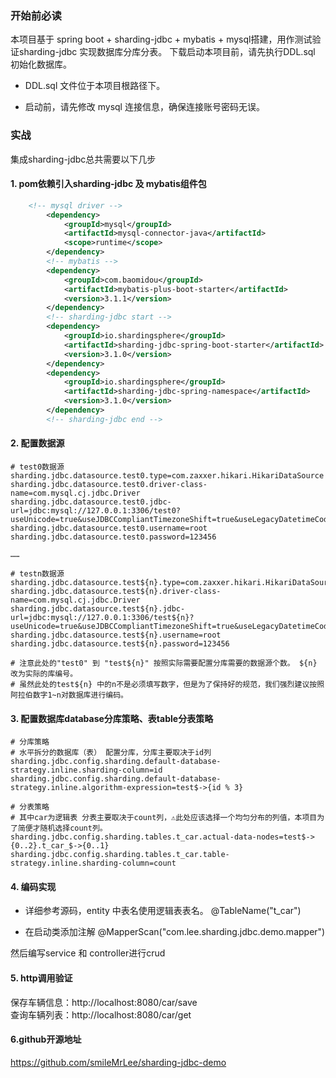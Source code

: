 ### 开始前必读

本项目基于 spring boot + sharding-jdbc + mybatis + mysql搭建，用作测试验证sharding-jdbc 实现数据库分库分表。
下载启动本项目前，请先执行DDL.sql 初始化数据库。

- DDL.sql 文件位于本项目根路径下。

- 启动前，请先修改 mysql 连接信息，确保连接账号密码无误。


### 实战

集成sharding-jdbc总共需要以下几步


#### 1. pom依赖引入sharding-jdbc 及 mybatis组件包


```xml
    <!-- mysql driver -->
		<dependency>
			<groupId>mysql</groupId>
			<artifactId>mysql-connector-java</artifactId>
			<scope>runtime</scope>
		</dependency>
		<!-- mybatis -->
		<dependency>
			<groupId>com.baomidou</groupId>
			<artifactId>mybatis-plus-boot-starter</artifactId>
			<version>3.1.1</version>
		</dependency>
		<!-- sharding-jdbc start -->
		<dependency>
			<groupId>io.shardingsphere</groupId>
			<artifactId>sharding-jdbc-spring-boot-starter</artifactId>
			<version>3.1.0</version>
		</dependency>
		<dependency>
			<groupId>io.shardingsphere</groupId>
			<artifactId>sharding-jdbc-spring-namespace</artifactId>
			<version>3.1.0</version>
		</dependency>
		<!-- sharding-jdbc end -->
```

#### 2. 配置数据源


```properties
# test0数据源
sharding.jdbc.datasource.test0.type=com.zaxxer.hikari.HikariDataSource
sharding.jdbc.datasource.test0.driver-class-name=com.mysql.cj.jdbc.Driver
sharding.jdbc.datasource.test0.jdbc-url=jdbc:mysql://127.0.0.1:3306/test0?useUnicode=true&useJDBCCompliantTimezoneShift=true&useLegacyDatetimeCode=false&serverTimezone=UTC
sharding.jdbc.datasource.test0.username=root
sharding.jdbc.datasource.test0.password=123456

…… 

# testn数据源
sharding.jdbc.datasource.test${n}.type=com.zaxxer.hikari.HikariDataSource
sharding.jdbc.datasource.test${n}.driver-class-name=com.mysql.cj.jdbc.Driver
sharding.jdbc.datasource.test${n}.jdbc-url=jdbc:mysql://127.0.0.1:3306/test${n}?useUnicode=true&useJDBCCompliantTimezoneShift=true&useLegacyDatetimeCode=false&serverTimezone=UTC
sharding.jdbc.datasource.test${n}.username=root
sharding.jdbc.datasource.test${n}.password=123456

# 注意此处的"test0" 到 "test${n}" 按照实际需要配置分库需要的数据源个数。 ${n} 改为实际的库编号。 
# 虽然此处的test${n} 中的n不是必须填写数字，但是为了保持好的规范，我们强烈建议按照阿拉伯数字1~n对数据库进行编码。

```


#### 3. 配置数据库database分库策略、表table分表策略


```properties
# 分库策略
# 水平拆分的数据库（表） 配置分库，分库主要取决于id列
sharding.jdbc.config.sharding.default-database-strategy.inline.sharding-column=id
sharding.jdbc.config.sharding.default-database-strategy.inline.algorithm-expression=test$->{id % 3}
```


```properties
# 分表策略 
# 其中car为逻辑表 分表主要取决于count列，⚠️此处应该选择一个均匀分布的列值，本项目为了简便才随机选择count列。
sharding.jdbc.config.sharding.tables.t_car.actual-data-nodes=test$->{0..2}.t_car_$->{0..1}
sharding.jdbc.config.sharding.tables.t_car.table-strategy.inline.sharding-column=count
```


#### 4. 编码实现



- 详细参考源码，entity 中表名使用逻辑表表名。
@TableName("t_car")



- 在启动类添加注解
@MapperScan("com.lee.sharding.jdbc.demo.mapper")

然后编写service 和 controller进行crud



#### 5. http调用验证
   保存车辆信息：http://localhost:8080/car/save  
   查询车辆列表：http://localhost:8080/car/get

#### 6.github开源地址
https://github.com/smileMrLee/sharding-jdbc-demo